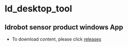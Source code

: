 # ld_desktop_tool
ldrobot sensor product windows App
---
- To download content, please click [releases](https://github.com/ldrobotSensorTeam/ld_desktop_tool/releases)
